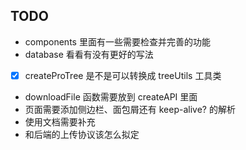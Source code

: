 ## TODO

- components 里面有一些需要检查并完善的功能
- database 看看有没有更好的写法
- [x] createProTree 是不是可以转换成 treeUtils 工具类
- downloadFile 函数需要放到 createAPI 里面
- 页面需要添加侧边栏、面包屑还有 keep-alive? 的解析
- 使用文档需要补充
- 和后端的上传协议该怎么拟定
